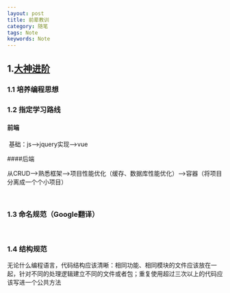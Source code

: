 ```yaml
---
layout: post
title: 前辈教训
category: 随笔
tags: Note
keywords: Note
---
```




## 1.[大神进阶](https://www.zhihu.com/question/59351128/answer/539227142)

### 1.1 培养编程思想

### 1.2 指定学习路线

####  前端

​	基础：js-->jquery实现-->vue

####后端

​	从CRUD-->熟悉框架-->项目性能优化（缓存、数据库性能优化）-->容器（将项目分离成一个个小项目）

​	

### 1.3 命名规范（Google翻译） 

​	

### 1.4 结构规范

​	无论什么编程语言，代码结构应该清晰：相同功能、相同模块的文件应该放在一起，针对不同的处理逻辑建立不同的文件或者包；重复使用超过三次以上的代码应该写进一个公共方法

